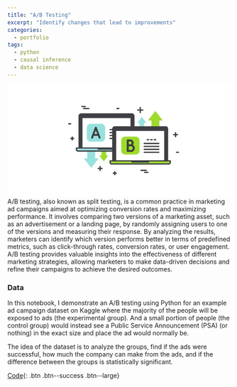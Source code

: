 ```yaml
---
title: "A/B Testing"
excerpt: "Identify changes that lead to improvements"
categories:
  - portfolio
tags:
  - python
  - causal inference
  - data science
---
```

![AB Testing](/assets/images/portfolio/Slide2.JPG)  
A/B testing, also known as split testing, is a common practice in marketing ad campaigns aimed at optimizing conversion rates and maximizing performance. It involves comparing two versions of a marketing asset, such as an advertisement or a landing page, by randomly assigning users to one of the versions and measuring their response. By analyzing the results, marketers can identify which version performs better in terms of predefined metrics, such as click-through rates, conversion rates, or user engagement. A/B testing provides valuable insights into the effectiveness of different marketing strategies, allowing marketers to make data-driven decisions and refine their campaigns to achieve the desired outcomes.

### Data
In this notebook, I demonstrate an A/B testing using Python for an example ad campaign dataset on Kaggle where the majority of the people will be exposed to ads (the experimental group). And a small portion of people (the control group) would instead see a Public Service Announcement (PSA) (or nothing) in the exact size and place the ad would normally be.

The idea of the dataset is to analyze the groups, find if the ads were successful, how much the company can make from the ads, and if the difference between the groups is statistically significant.

[Code](https://github.com/chaix026/A-B-Testing){: .btn .btn--success .btn--large}

